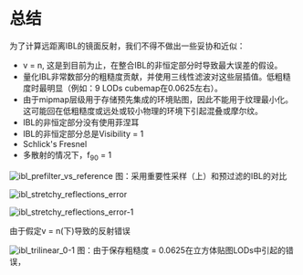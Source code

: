 # 总结

为了计算远距离IBL的镜面反射，我们不得不做出一些妥协和近似：
- v = n, 这是到目前为止，在整合IBL的非恒定部分时导致最大误差的假设。
- 量化IBL非常数部分的粗糙度贡献，并使用三线性滤波对这些层插值。低粗糙度时最明显（例如：9 LODs cubemap在0.0625左右）。
- 由于mipmap层级用于存储预先集成的环境贴图，因此不能用于纹理最小化。这可能回在低粗糙度或远处或较小物理的环境下引起混叠或摩尔纹。
- IBL的非恒定部分没有使用菲涅耳
- IBL的非恒定部分总是Visibility = 1
- Schlick's Fresnel
- 多散射的情况下，f<sub>90</sub> = 1

![ibl_prefilter_vs_reference](../../../assets/lightning/5.3/ibl_prefilter_vs_reference.png)
图：采用重要性采样（上）和预过滤的IBL的对比

![ibl_stretchy_reflections_error](../../../assets/lightning/5.3/ibl_stretchy_reflections_error.png)

![ibl_stretchy_reflections_error-1](../../../assets/lightning/5.3/ibl_stretchy_reflections_error-1.png)

由于假定v = n(下)导致的反射错误

![ibl_trilinear_0-1](../../../assets/lightning/5.3/ibl_trilinear_0-1.png)
图：由于保存粗糙度 = 0.0625在立方体贴图LODs中引起的错误，


